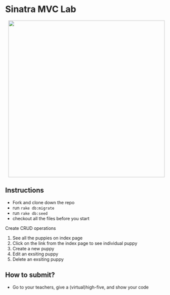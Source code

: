# Sinatra MVC Lab

<img src="https://media.giphy.com/media/rD8R00QOKwfxC/giphy.gif" hspace="10" align="center" width="500">

## Instructions
- Fork and clone down the repo
- run `rake db:migrate`
- run `rake db:seed`
- checkout all the files before you start

Create CRUD operations

1. See all the puppies on index page
2. Click on the link from the index page to see individual puppy
3. Create a new puppy
4. Edit an exsiting puppy
5. Delete an exsiting puppy

## How to submit?
- Go to your teachers, give a (virtual)high-five, and show your code

